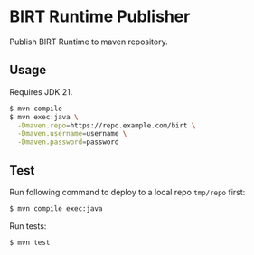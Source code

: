 # BIRT Runtime Publisher

Publish BIRT Runtime to maven repository.

## Usage

Requires JDK 21.

```sh
$ mvn compile
$ mvn exec:java \
  -Dmaven.repo=https://repo.example.com/birt \
  -Dmaven.username=username \
  -Dmaven.password=password
```

## Test

Run following command to deploy to a local repo `tmp/repo` first:

```sh
$ mvn compile exec:java
```

Run tests:

```sh
$ mvn test
```
